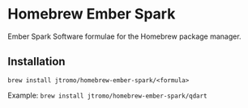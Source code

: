 # Homebrew Ember Spark
Ember Spark Software formulae for the Homebrew package manager.

## Installation
```brew install jtromo/homebrew-ember-spark/<formula>```

Example:
```brew install jtromo/homebrew-ember-spark/qdart```

